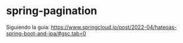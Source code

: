 # spring-pagination

Siguiendo la guia: https://www.springcloud.io/post/2022-04/hateoas-spring-boot-and-jpa/#gsc.tab=0
